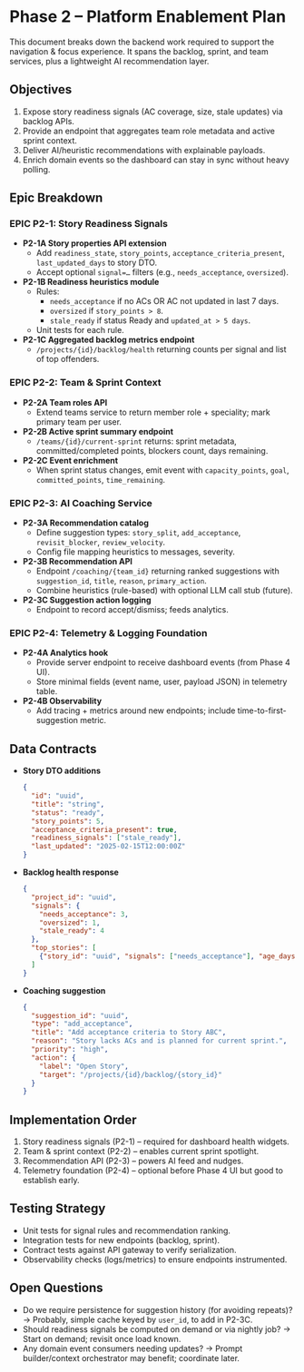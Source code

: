 # Phase 2 – Platform Enablement Plan

This document breaks down the backend work required to support the navigation & focus experience. It spans the backlog, sprint, and team services, plus a lightweight AI recommendation layer.

## Objectives
1. Expose story readiness signals (AC coverage, size, stale updates) via backlog APIs.
2. Provide an endpoint that aggregates team role metadata and active sprint context.
3. Deliver AI/heuristic recommendations with explainable payloads.
4. Enrich domain events so the dashboard can stay in sync without heavy polling.

## Epic Breakdown

### EPIC P2-1: Story Readiness Signals
- **P2-1A Story properties API extension**
  - Add `readiness_state`, `story_points`, `acceptance_criteria_present`, `last_updated_days` to story DTO.
  - Accept optional `signal=…` filters (e.g., `needs_acceptance`, `oversized`).
- **P2-1B Readiness heuristics module**
  - Rules:
    - `needs_acceptance` if no ACs OR AC not updated in last 7 days.
    - `oversized` if `story_points > 8`.
    - `stale_ready` if status Ready and `updated_at > 5 days`.
  - Unit tests for each rule.
- **P2-1C Aggregated backlog metrics endpoint**
  - `/projects/{id}/backlog/health` returning counts per signal and list of top offenders.

### EPIC P2-2: Team & Sprint Context
- **P2-2A Team roles API**
  - Extend teams service to return member role + speciality; mark primary team per user.
- **P2-2B Active sprint summary endpoint**
  - `/teams/{id}/current-sprint` returns: sprint metadata, committed/completed points, blockers count, days remaining.
- **P2-2C Event enrichment**
  - When sprint status changes, emit event with `capacity_points`, `goal`, `committed_points`, `time_remaining`.

### EPIC P2-3: AI Coaching Service
- **P2-3A Recommendation catalog**
  - Define suggestion types: `story_split`, `add_acceptance`, `revisit_blocker`, `review_velocity`.
  - Config file mapping heuristics to messages, severity.
- **P2-3B Recommendation API**
  - Endpoint `/coaching/{team_id}` returning ranked suggestions with `suggestion_id`, `title`, `reason`, `primary_action`.
  - Combine heuristics (rule-based) with optional LLM call stub (future).
- **P2-3C Suggestion action logging**
  - Endpoint to record accept/dismiss; feeds analytics.

### EPIC P2-4: Telemetry & Logging Foundation
- **P2-4A Analytics hook**
  - Provide server endpoint to receive dashboard events (from Phase 4 UI).  
  - Store minimal fields (event name, user, payload JSON) in telemetry table.
- **P2-4B Observability**
  - Add tracing + metrics around new endpoints; include time-to-first-suggestion metric.

## Data Contracts
- **Story DTO additions**
  ```json
  {
    "id": "uuid",
    "title": "string",
    "status": "ready",
    "story_points": 5,
    "acceptance_criteria_present": true,
    "readiness_signals": ["stale_ready"],
    "last_updated": "2025-02-15T12:00:00Z"
  }
  ```
- **Backlog health response**
  ```json
  {
    "project_id": "uuid",
    "signals": {
      "needs_acceptance": 3,
      "oversized": 1,
      "stale_ready": 4
    },
    "top_stories": [
      {"story_id": "uuid", "signals": ["needs_acceptance"], "age_days": 6}
    ]
  }
  ```
- **Coaching suggestion**
  ```json
  {
    "suggestion_id": "uuid",
    "type": "add_acceptance",
    "title": "Add acceptance criteria to Story ABC",
    "reason": "Story lacks ACs and is planned for current sprint.",
    "priority": "high",
    "action": {
      "label": "Open Story",
      "target": "/projects/{id}/backlog/{story_id}"
    }
  }
  ```

## Implementation Order
1. Story readiness signals (P2-1) – required for dashboard health widgets.
2. Team & sprint context (P2-2) – enables current sprint spotlight.
3. Recommendation API (P2-3) – powers AI feed and nudges.
4. Telemetry foundation (P2-4) – optional before Phase 4 UI but good to establish early.

## Testing Strategy
- Unit tests for signal rules and recommendation ranking.
- Integration tests for new endpoints (backlog, sprint).
- Contract tests against API gateway to verify serialization.
- Observability checks (logs/metrics) to ensure endpoints instrumented.

## Open Questions
- Do we require persistence for suggestion history (for avoiding repeats)? → Probably, simple cache keyed by `user_id`, to add in P2-3C.
- Should readiness signals be computed on demand or via nightly job? → Start on demand; revisit once load known.
- Any domain event consumers needing updates? → Prompt builder/context orchestrator may benefit; coordinate later.
